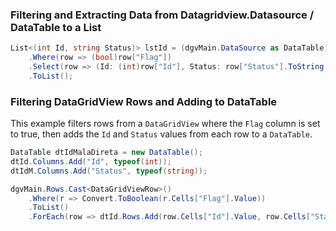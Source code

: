 ### Filtering and Extracting Data from Datagridview.Datasource / DataTable to a List
```C#
List<(int Id, string Status)> lstId = (dgvMain.DataSource as DataTable).AsEnumerable()
    .Where(row => (bool)row["Flag"])
    .Select(row => (Id: (int)row["Id"], Status: row["Status"].ToString()))
    .ToList();
```

### Filtering DataGridView Rows and Adding to DataTable

This example filters rows from a `DataGridView` where the `Flag` column is set to true, then adds the `Id` and `Status` values from each row to a `DataTable`.

```C#
DataTable dtIdMalaDireta = new DataTable();
dtId.Columns.Add("Id", typeof(int));
dtIdM.Columns.Add("Status", typeof(string));

dgvMain.Rows.Cast<DataGridViewRow>()
    .Where(r => Convert.ToBoolean(r.Cells["Flag"].Value))
    .ToList()
    .ForEach(row => dtId.Rows.Add(row.Cells["Id"].Value, row.Cells["Status"].Value));
```
